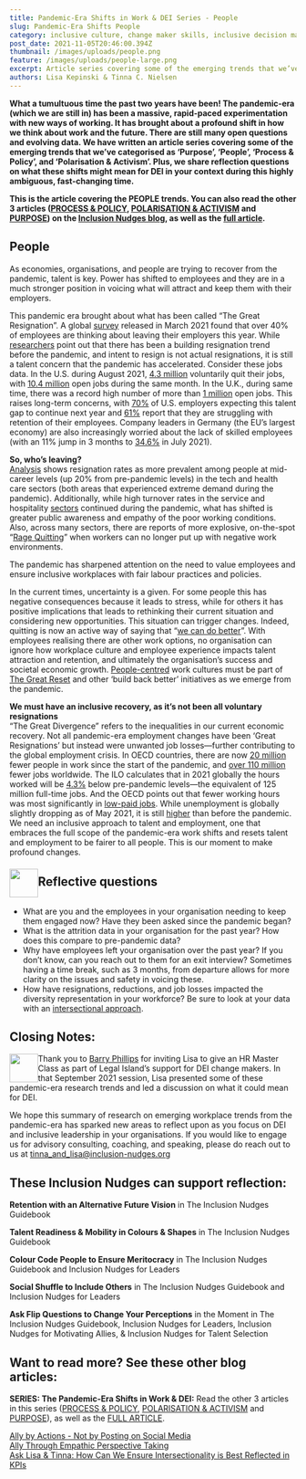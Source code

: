 ```yaml
---
title: Pandemic-Era Shifts in Work & DEI Series - People
slug: Pandemic-Era Shifts People
category: inclusive culture, change maker skills, inclusive decision making, inclusive leadership, reduce bias, belonging, inclusive co-creation, process design, wellbeing, Future of Work
post_date: 2021-11-05T20:46:00.394Z
thumbnail: /images/uploads/people.png
feature: /images/uploads/people-large.png
excerpt: Article series covering some of the emerging trends that we’ve categorised as ‘Purpose’, ‘People’, ‘Process & Policy’, and ‘Polarisation & Activism’
authors: Lisa Kepinski & Tinna C. Nielsen
---
```

**What a tumultuous time the past two years have been! The pandemic-era (which we are still in) has been a massive, rapid-paced experimentation with new ways of working. It has brought about a profound shift in how we think about work and the future. There are still many open questions and evolving data. We have written an article series covering some of the emerging trends that we’ve categorised as ‘Purpose’, ‘People’, ‘Process & Policy’, and ‘Polarisation & Activism’.  Plus, we share reflection questions on what these shifts might mean for DEI in your context during this highly ambiguous, fast-changing time.**

**This is the article covering the PEOPLE trends. You can also read the other 3 articles ([PROCESS & POLICY](/blog/inclusive-culture/pandemic-era-shifts-process-policy), [POLARISATION & ACTIVISM](/blog/inclusive-culture/pandemic-era-shifts-polarisation-activism) and [PURPOSE](/blog/inclusive-culture/pandemic-era-shifts-purpose)) on the [Inclusion Nudges blog](/blog), as well as the [full article](/blog/inclusive-culture/pandemic-era-shifts-in-work-dei-series).**

## People

As economies, organisations, and people are trying to recover from the pandemic, talent is key. Power has shifted to employees and they are in a much stronger position in voicing what will attract and keep them with their employers. 

This pandemic era brought about what has been called “The Great Resignation”. A global [survey](https://www.microsoft.com/en-us/worklab/work-trend-index/hybrid-work) released in March 2021 found that over 40% of employees are thinking about leaving their employers this year. While [researchers](https://www.bbc.com/worklife/article/20211028-what-were-getting-wrong-about-the-great-resignation) point out that there has been a building resignation trend before the pandemic, and intent to resign is not actual resignations, it is still a talent concern that the pandemic has accelerated. Consider these jobs data. In the U.S. during August 2021, [4.3 million](https://www.bls.gov/news.release/jolts.nr0.htm)  voluntarily quit their jobs, with [10.4 million](https://www.bls.gov/news.release/jolts.nr0.htm) open jobs during the same month. In the U.K., during same time, there was a record high number of more than [1 million](https://www.ons.gov.uk/employmentandlabourmarket/peopleinwork/employmentandemployeetypes/bulletins/uklabourmarket/august2021) open jobs. This raises long-term concerns, with [70%](https://www.willistowerswatson.com/en-US/News/2021/08/difficulty-hiring-and-keeping-workers-will-last-into-2022-willis-towers-watson-survey-finds) of U.S. employers expecting this talent gap to continue next year and [61%](https://www.willistowerswatson.com/en-US/News/2021/08/difficulty-hiring-and-keeping-workers-will-last-into-2022-willis-towers-watson-survey-finds) report that they are struggling with retention of their employees. Company leaders in Germany (the EU’s largest economy) are also increasingly worried about the lack of skilled employees (with an 11% jump in 3 months to [34.6%](https://www.ifo.de/en/node/64602) in July 2021). 

**So, who’s leaving?**\
[Analysis](https://hbr.org/2021/09/who-is-driving-the-great-resignation) shows resignation rates as more prevalent among people at mid-career levels (up 20% from pre-pandemic levels) in the tech and health care sectors (both areas that experienced extreme demand during the pandemic). Additionally, while high turnover rates in the service and hospitality [sectors](https://www.bbc.com/worklife/article/20211028-what-were-getting-wrong-about-the-great-resignation) continued during the pandemic, what has shifted is greater public awareness and empathy of the poor working conditions. Also, across many sectors, there are reports of more explosive, on-the-spot “[Rage Quitting](https://www.bbc.com/worklife/article/20210903-why-rage-quitting-is-all-the-rage-this-year)” when workers can no longer put up with negative work environments. 

<p class="center-bold">The pandemic has sharpened attention on the need to value employees and ensure inclusive workplaces with fair labour practices and policies.</p>

In the current times, uncertainty is a given. For some people this has negative consequences because it leads to stress, while for others it has positive implications that leads to rethinking their current situation and considering new opportunities. This situation can trigger changes. Indeed, quitting is now an active way of saying that “[we can do better](https://www.theatlantic.com/ideas/archive/2021/10/great-resignation-accelerating/620382/)”. With employees realising there are other work options, no organisation can ignore how workplace culture and employee experience impacts talent attraction and retention, and ultimately the organisation’s success and societal economic growth. [People-centred](https://youtu.be/irWspmn-rN0) work cultures must be part of [The Great Reset](https://www.weforum.org/great-reset/) and other ‘build back better’ initiatives as we emerge from the pandemic.

**We must have an inclusive recovery, as it’s not been all voluntary resignations**\
“The Great Divergence” refers to the inequalities in our current economic recovery. Not all pandemic-era employment changes have been ‘Great Resignations’ but instead were unwanted job losses—further contributing to the global employment crisis. In OECD countries, there are now [20 million](https://www.oecd.org/employment-outlook/) fewer people in work since the start of the pandemic, and [over 110 million](https://www.oecd.org/employment-outlook/) fewer jobs worldwide. The ILO calculates that in 2021 globally the hours worked will be [4.3%](https://www.ilo.org/global/about-the-ilo/newsroom/news/WCMS_824098/lang--en/index.htm) below pre-pandemic levels—the equivalent of 125 million full-time jobs. And the OECD points out that fewer working hours was most significantly in [low-paid jobs](https://www.oecd.org/employment-outlook/). While unemployment is globally slightly dropping as of May 2021, it is still [higher](https://www.oecd.org/employment-outlook/) than before the pandemic.  We need an inclusive approach to talent and employment, one that embraces the full scope of the pandemic-era work shifts and resets talent and employment to be fairer to all people. This is our moment to make profound changes.

<br>
<img src="/images/uploads/question-mark.png" style="width:50px;float:left; margin-top:-10px" />
<h2 style="margin: 0;">Reflective questions</h2>
<br>

- What are you and the employees in your organisation needing to keep them engaged now? Have they been asked since the pandemic began?
-	What is the attrition data in your organisation for the past year? How does this compare to pre-pandemic data?
-	Why have employees left your organisation over the past year? If you don’t know, can you reach out to them for an exit interview? Sometimes having a time break, such as 3 months, from departure allows for more clarity on the issues and safety in voicing these.
-	How have resignations, reductions, and job losses impacted the diversity representation in your workforce? Be sure to look at your data with an [intersectional approach](/blog/ask-lisa-and-tinna/intersectionality-in-kpi).

## Closing Notes:

<img src="/images/uploads/acknowledgement.png" style="width:50px;float:left;" />

Thank you to [Barry Phillips](https://www.linkedin.com/in/legalisland/) for inviting Lisa to give an HR Master Class as part of Legal Island’s support for DEI change makers. In that September 2021 session, Lisa presented some of these pandemic-era research trends and led a discussion on what it could mean for DEI.

We hope this summary of research on emerging workplace trends from the pandemic-era has sparked new areas to reflect upon as you focus on DEI and inclusive leadership in your organisations. If you would like to engage us for advisory consulting, coaching, and speaking, please do reach out to us at [tinna\_and\_lisa@inclusion-nudges.org](mailto:tinna_and_lisa@inclusion-nudges.org)

## These Inclusion Nudges can support reflection:

**Retention with an Alternative Future Vision** in The Inclusion Nudges Guidebook 

**Talent Readiness & Mobility in Colours & Shapes** in The Inclusion Nudges Guidebook 

**Colour Code People to Ensure Meritocracy** in The Inclusion Nudges Guidebook and Inclusion Nudges for Leaders

**Social Shuffle to Include Others** in The Inclusion Nudges Guidebook and Inclusion Nudges for Leaders

**Ask Flip Questions to Change Your Perceptions** in the Moment in The Inclusion Nudges Guidebook, Inclusion Nudges for Leaders, Inclusion Nudges for Motivating Allies, & Inclusion Nudges for Talent Selection

## Want to read more? See these other blog articles:

**SERIES: The Pandemic-Era Shifts in Work & DEI:** Read the other 3 articles in this series ([PROCESS & POLICY](/blog/inclusive-culture/pandemic-era-shifts-process-policy), [POLARISATION & ACTIVISM](/blog/inclusive-culture/pandemic-era-shifts-polarisation-activism) and [PURPOSE](/blog/inclusive-culture/pandemic-era-shifts-purpose)), as well as the [FULL ARTICLE](/blog/inclusive-culture/pandemic-era-shifts-in-work-dei-series).

[Ally by Actions - Not by Posting on Social Media](/blog/allies/ally-by-actions)\
[Ally Through Empathic Perspective Taking](/blog/allies/ally-through-empathic-perspective-taking)\
[Ask Lisa & Tinna: How Can We Ensure Intersectionality is Best Reflected in KPIs](/blog/ask-lisa-and-tinna/intersectionality-in-kpi)